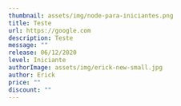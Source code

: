 ```yaml
---
thumbnail: assets/img/node-para-iniciantes.png
title: Teste
url: https://google.com
description: Teste
message: ""
release: 06/12/2020
level: Iniciante
authorImage: assets/img/erick-new-small.jpg
author: Erick
price: ""
discount: ""
---
```

